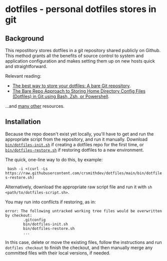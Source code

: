 # dotfiles - personal dotfiles stores in git

## Background

This repostitory stores dotfiles in a git repository shared publicly on Github.  This method grants all the benefits of source control to system and application configuration and makes setting them up on new hosts quick and straightforward.

Relevant reading:

- [The best way to store your dotfiles: A bare Git repository](https://www.atlassian.com/git/tutorials/dotfiles).
- [The Bare Repo Approach to Storing Home Directory Config Files (Dotfiles) in Git using Bash, Zsh, or Powershell](https://dev.to/bowmanjd/store-home-directory-config-files-dotfiles-in-git-using-bash-zsh-or-powershell-the-bare-repo-approach-35l3).

...and [many other](https://www.google.com/search?client=firefox-b-1-d&q=dotfiles+bare+git+) resources.

## Installation

Because the repo doesn't exist yet locally, you'll have to get and run the appropriate script from the repository, and run it manually.  Download [`bin/dotfiles-init.sh`](https://raw.githubusercontent.com/crsmithdev/dotfiles/main/bin/dotfiles-init.sh) if creating a dotfiles repo for the first time, or [`bin/dotfiles-restore.sh`](https://raw.githubusercontent.com/crsmithdev/dotfiles/main/bin/dotfiles-restore.sh) if restoring dotfiles to a new environment.

The quick, one-line way to do this, by example:

`` bash -i <(curl -Ls https://raw.githubusercontent.com/crsmithdev/dotfiles/main/bin/dotfiles-restore.sh)``

Alternatively, download the appropriate raw script file and run it with `sh <path/to/dotfiles-script.sh>`.

You may run into conflicts if restoring, as in:

```
error: The following untracked working tree files would be overwritten by checkout:
        .gitconfig
        bin/dotfiles-init.sh
        bin/dotfiles-restore.sh
        ...
```

In this case, delete or move the existing files, follow the instructions and run `dotfiles checkout` to finish the checkout, and then manually merge any committed files with their local versions, if needed.
